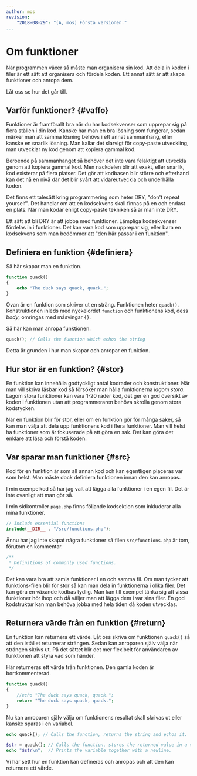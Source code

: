 ```yaml
---
author: mos
revision:
    "2018-08-29": "(A, mos) Första versionen."
...
```

Om funktioner
=======================

När programmen växer så måste man organisera sin kod. Att dela in koden i filer är ett sätt att organisera och fördela koden. Ett annat sätt är att skapa funktioner och anropa dem.

Låt oss se hur det går till.



Varför funktioner? {#vaffo}
------------------------

Funktioner är framförallt bra när du har kodsekvenser som upprepar sig på flera ställen i din kod. Kanske har man en bra lösning som fungerar, sedan märker man att samma lösning behövs i ett annat sammanhang, eller kanske en snarlik lösning. Man kallar det slarvigt för copy-paste utveckling, man utvecklar ny kod genom att kopiera gammal kod.

Beroende på sammanhanget så behöver det inte vara felaktigt att utveckla genom att kopiera gammal kod. Men nackdelen blir att exakt, eller snarlik, kod existerar på flera platser. Det gör att kodbasen blir större och efterhand kan det nå en nivå där det blir svårt att vidareutveckla och underhålla koden.

Det finns ett talesätt kring programmering som heter DRY, "don't repeat yourself". Det handlar om att en kodsekvens skall finnas på en och endast en plats. När man kodar enligt copy-paste tekniken så är man inte DRY.

Ett sätt att bli DRY är att jobba med funktioner. Lämpliga kodsekvenser fördelas in i funktioner. Det kan vara kod som upprepar sig, eller bara en kodsekvens som man bedömmer att "den här passar i en funktion".



Definiera en funktion {#definiera}
------------------------

Så här skapar man en funktion.

```php
function quack()
{
    echo "The duck says quack, quack.";
}
```

Ovan är en funktion som skriver ut en sträng. Funktionen heter `quack()`. Konstruktionen inleds med nyckelordet `function` och funktionens kod, dess _body_, omringas med måsvingar `{}`.

Så här kan man anropa funktionen.

```php
quack(); // Calls the function which echos the string
```

Detta är grunden i hur man skapar och anropar en funktion.



Hur stor är en funktion? {#stor}
------------------------

En funktion kan innehålla godtyckligt antal kodrader och konstruktioner. När man vill skriva läsbar kod så försöker man hålla funktionerna _lagom stora_. Lagom stora funktioner kan vara 1-20 rader kod, det ger en god översikt av koden i funktionen utan att programmeraren behöva skrolla genom stora kodstycken.

När en funktion blir för stor, eller om en funktion gör för många saker, så kan man välja att dela upp funktionens kod i flera funktioner. Man vill helst ha funktioner som är fokuserade på att göra en sak. Det kan göra det enklare att läsa och förstå koden.



Var sparar man funktioner {#src}
------------------------

Kod för en funktion är som all annan kod och kan egentligen placeras var som helst. Man måste dock definiera funktionen innan den kan anropas.

I min exempelkod så har jag valt att lägga alla funktioner i en egen fil. Det är inte ovanligt att man gör så.

I min sidkontroller `page.php` finns följande kodsektion som inkluderar alla mina funktioner.

```php
// Include essential functions
include(__DIR__ . "/src/functions.php");
```

Ännu har jag inte skapat några funktioner så filen `src/functions.php` är tom, förutom en kommentar.

```php
/**
 * Definitions of commonly used functions.
 */
```

Det kan vara bra att samla funktioner i en och samma fil. Om man tycker att funktions-filen blir för stor så kan man dela in funktionerna i olika filer. Det kan göra en växande kodbas tydlig. Man kan till exempel tänka sig att vissa funktioner hör ihop och då väljer man att lägga dem i var sina filer. En god kodstruktur kan man behöva jobba med hela tiden då koden utvecklas.



Returnera värde från en funktion {#return}
------------------------

En funktion kan returnera ett värde. Låt oss skriva om funktionen `quack()` så att den istället returnerar strängen. Sedan kan anroparen själv välja när strängen skrivs ut. På det sättet blir det mer flexibelt för användaren av funktionen att styra vad som händer.

Här returneras ett värde från funktionen. Den gamla koden är bortkommenterad.

```php
function quack()
{
    //echo "The duck says quack, quack.";
    return "The duck says quack, quack.";
}
```

Nu kan anroparen själv välja om funktionens resultat skall skrivas ut eller kanske sparas i en variabel.

```php
echo quack(); // Calls the function, returns the string and echos it.

$str = quack(); // Calls the function, stores the returned value in a variable.
echo "$str\n";  // Prints the variable together with a newline.
```

Vi har sett hur en funktion kan defineras och anropas och att den kan returnera ett värde.
